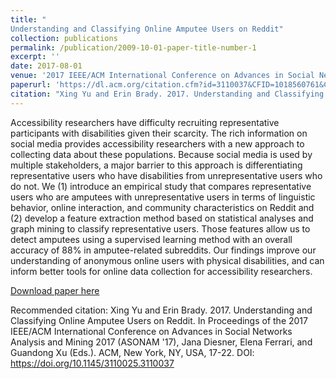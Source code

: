 ```yaml
---
title: "
Understanding and Classifying Online Amputee Users on Reddit"
collection: publications
permalink: /publication/2009-10-01-paper-title-number-1
excerpt: ''
date: 2017-08-01
venue: '2017 IEEE/ACM International Conference on Advances in Social Networks Analysis and Mining 2017 (ASONAM 17)'
paperurl: 'https://dl.acm.org/citation.cfm?id=3110037&CFID=1018560761&CFTOKEN=17541270'
citation: "Xing Yu and Erin Brady. 2017. Understanding and Classifying Online Amputee Users on Reddit. In Proceedings of the 2017 IEEE/ACM International Conference on Advances in Social Networks Analysis and Mining 2017 (ASONAM '17), Jana Diesner, Elena Ferrari, and Guandong Xu (Eds.). ACM, New York, NY, USA, 17-22. DOI: https://doi.org/10.1145/3110025.3110037"
---
```

Accessibility researchers have difficulty recruiting representative participants with disabilities given their scarcity. The rich information on social media provides accessibility researchers with a new approach to collecting data about these populations. Because social media is used by multiple stakeholders, a major barrier to this approach is differentiating representative users who have disabilities from unrepresentative users who do not. We (1) introduce an empirical study that compares representative users who are amputees with unrepresentative users in terms of linguistic behavior, online interaction, and community characteristics on Reddit and (2) develop a feature extraction method based on statistical analyses and graph mining to classify representative users. Those features allow us to detect amputees using a supervised learning method with an overall accuracy of 88% in amputee-related subreddits. Our findings improve our understanding of anonymous online users with physical disabilities, and can inform better tools for online data collection for accessibility researchers.

[Download paper here](https://dl.acm.org/citation.cfm?id=3110037&CFID=1018560761&CFTOKEN=17541270)

Recommended citation: Xing Yu and Erin Brady. 2017. Understanding and Classifying Online Amputee Users on Reddit. In Proceedings of the 2017 IEEE/ACM International Conference on Advances in Social Networks Analysis and Mining 2017 (ASONAM '17), Jana Diesner, Elena Ferrari, and Guandong Xu (Eds.). ACM, New York, NY, USA, 17-22. DOI: https://doi.org/10.1145/3110025.3110037
